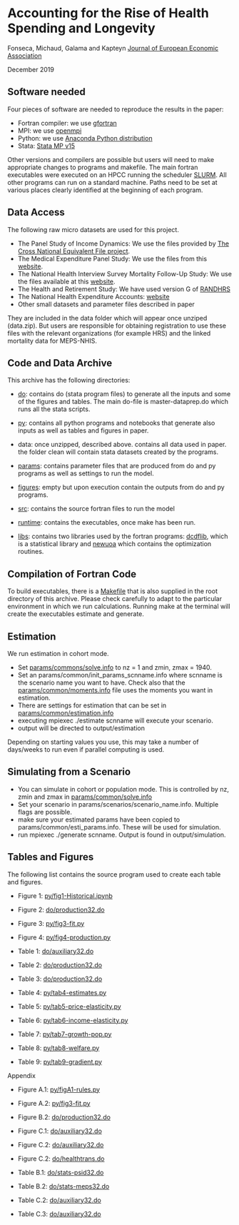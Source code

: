 # Accounting for the Rise of Health Spending and Longevity
Fonseca, Michaud, Galama and Kapteyn 
[Journal of European Economic Association](https://academic.oup.com/jeea)

December 2019

## Software needed 

Four pieces of software are needed to reproduce the results in the paper:
* Fortran compiler: we use [gfortran](https://gcc.gnu.org/wiki/GFortran)
* MPI: we use [openmpi](https://www.open-mpi.org/) 
* Python: we use [Anaconda Python distribution](https://www.anaconda.com/distribution/) 
* Stata: [Stata MP v15](https://www.stata.com/) 
  
Other versions and compilers are possible but users will need to make appropriate changes to programs and makefile. The main fortran executables were executed on an HPCC running the scheduler [SLURM](https://slurm.schedmd.com/documentation.html). All other programs can run on a standard machine. Paths need to be set at various places clearly identified at the beginning of each program. 

## Data Access

The following raw micro datasets are used for this project. 

* The Panel Study of Income Dynamics: We use the files provided by [The Cross National Equivalent File project](https://cnef.ehe.osu.edu/). 
* The Medical Expenditure Panel Study: We use the files from this [website](https://www.meps.ahrq.gov/mepsweb/). 
* The National Health Interview Survey Mortality Follow-Up Study: We use the files available at this [website](https://www.cdc.gov/nchs/data-linkage/mortality.htm). 
* The Health and Retirement Study: We have used version G of [RANDHRS](https://www.rand.org/well-being/social-and-behavioral-policy/centers/aging/dataprod/hrs-data.html)
* The National Health Expenditure Accounts: [website](https://www.cms.gov/Research-Statistics-Data-and-Systems/Statistics-Trends-and-Reports/NationalHealthExpendData/index)
* Other small datasets and parameter files described in paper

They are included in the data folder which will appear once unziped (data.zip). But users are responsible for obtaining registration to use these files with the relevant organizations (for example HRS) and the linked mortality data for MEPS-NHIS.

## Code and Data Archive 

This archive has the following directories: 

* [do](do/): contains do (stata program files) to generate all the inputs and some of the figures and tables. The main do-file is master-dataprep.do which runs all the stata scripts. 

* [py](py/): contains all python programs and notebooks that generate also inputs as well as tables and figures in paper. 
  
* data: once unzipped, described above. contains all data used in paper. the folder clean will contain stata datasets created by the programs. 

* [params](params/): contains parameter files that are produced from do and py programs as well as settings to run the model. 
  
* [figures](figures/): empty but upon execution contain the outputs from do and py programs. 

* [src](src/): contains the source fortran files to run the model

* [runtime](runtime/): contains the executables, once make has been run. 
  
* [libs](libs/): contains two libraries used by the fortran programs: [dcdflib](https://person.hst.aau.dk/magnus/pkgsrc-kolga/math/dcdflib.f/), which is a statistical library and [newuoa](https://en.wikipedia.org/wiki/NEWUOA) which contains the optimization routines. 
   
## Compilation of Fortran Code 

To build executables, there is a [Makefile](Makefile) that is also supplied in the root directory of this archive. Please check carefully to adapt to the particular environment in which we run calculations. Running make at the terminal will create the executables estimate and generate. 

## Estimation 

We run estimation in cohort mode. 

* Set [params/commons/solve.info](params/common/solve.info) to nz = 1 and zmin, zmax = 1940. 
*  Set an params/common/init_params_scnname.info where scnname is the scenario name you want to have. Check also that the [params/common/moments.info](params/common/estimation.info) file uses the moments you want in estimation. 
*  There are settings for estimation that can be set in [params/common/estimation.info](params/common/estimation.info)
* executing mpiexec ./estimate scnname will execute your scenario. 
* output will be directed to output/estimation

Depending on starting values you use, this may take a number of days/weeks to run even if parallel computing is used. 

## Simulating from a Scenario 

* You can simulate in cohort or population mode. This is controlled by nz, zmin and zmax in [params/common/solve.info](params/common/solve.info) 
* Set your scenario in params/scenarios/scenario_name.info. Multiple flags are possible. 
* make sure your estimated params have been copied to params/common/esti_params.info. These will be used for simulation. 
* run mpiexec ./generate scnname. Output is found in output/simulation.  

## Tables and Figures 

The following list contains the source program used to create each table and figures. 

* Figure 1: [py/fig1-Historical.ipynb](do/fig1-Historical.ipynb)
* Figure 2: [do/production32.do](do/production32.do)
* Figure 3: [py/fig3-fit.py](py/fig3-fit.py)
* Figure 4: [py/fig4-production.py](py/production.py)

* Table 1: [do/auxiliary32.do](do/auxiliary32.do)
* Table 2: [do/production32.do](do/production32.do)
* Table 3: [do/production32.do](do/production32.do)
* Table 4: [py/tab4-estimates.py](py/tab4-estimates.py)
* Table 5: [py/tab5-price-elasticity.py](py/tab5-price-elasticity.py)
* Table 6: [py/tab6-income-elasticity.py](py/tab6-income-elasticity.py)
* Table 7: [py/tab7-growth-pop.py](py/tab7-growth-pop.py) 
* Table 8: [py/tab8-welfare.py](py/tab8-welfare.py) 
* Table 9: [py/tab9-gradient.py](py/tab9-gradient.py)

Appendix

* Figure A.1: [py/figA1-rules.py](py/figA1-rules.py)
* Figure A.2: [py/fig3-fit.py](py/fig3-fit.py)
* Figure B.2: [do/production32.do](do/production32.do) 
* Figure C.1: [do/auxiliary32.do](do/auxiliary32.do) 
* Figure C.2: [do/auxiliary32.do](do/auxiliary32.do)
* Figure C.2: [do/healthtrans.do](do/healthtrans.do)


* Table B.1: [do/stats-psid32.do](do/stats-psid32.do)
* Table B.2: [do/stats-meps32.do](do/stats-meps32.do) 
* Table C.2: [do/auxiliary32.do](do/auxiliary32.do) 
* Table C.3: [do/auxiliary32.do](do/auxiliary32.do) 
